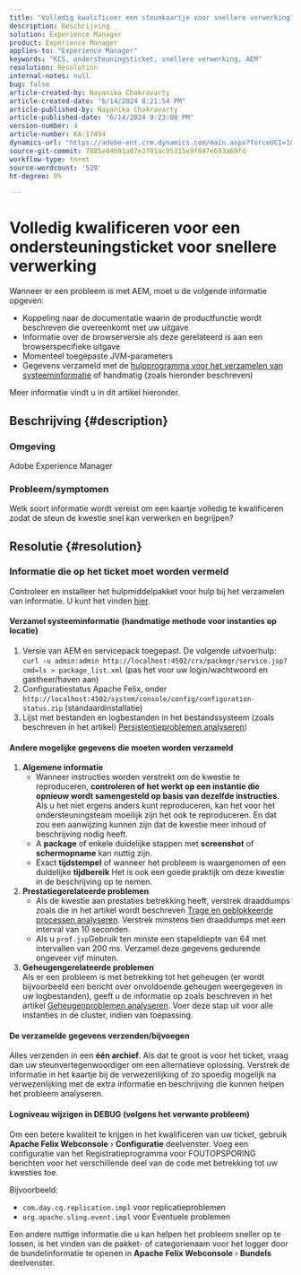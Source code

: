 ```yaml
---
title: "Volledig kwalificeer een steunkaartje voor snellere verwerking"
description: Beschrijving
solution: Experience Manager
product: Experience Manager
applies-to: "Experience Manager"
keywords: "KCS, ondersteuningsticket, snellere verwerking, AEM"
resolution: Resolution
internal-notes: null
bug: false
article-created-by: Nayanika Chakravarty
article-created-date: "6/14/2024 8:21:54 PM"
article-published-by: Nayanika Chakravarty
article-published-date: "6/14/2024 9:23:08 PM"
version-number: 4
article-number: KA-17494
dynamics-url: "https://adobe-ent.crm.dynamics.com/main.aspx?forceUCI=1&pagetype=entityrecord&etn=knowledgearticle&id=e0841aba-8b2a-ef11-840b-6045bd006704"
source-git-commit: 7885e04b91a07e2701ac95315e9f847e693a69fd
workflow-type: tm+mt
source-wordcount: '529'
ht-degree: 0%

---
```


# Volledig kwalificeren voor een ondersteuningsticket voor snellere verwerking


Wanneer er een probleem is met AEM, moet u de volgende informatie opgeven:

- Koppeling naar de documentatie waarin de productfunctie wordt beschreven die overeenkomt met uw uitgave
- Informatie over de browserversie als deze gerelateerd is aan een browserspecifieke uitgave
- Momenteel toegepaste JVM-parameters
- Gegevens verzameld met de [hulpprogramma voor het verzamelen van systeeminformatie](https://helpx.adobe.com/experience-manager/kb/support-info-collector.html) of handmatig (zoals hieronder beschreven)


Meer informatie vindt u in dit artikel hieronder.

## Beschrijving {#description}


### <b>Omgeving</b>

Adobe Experience Manager

### <b>Probleem/symptomen</b>

Welk soort informatie wordt vereist om een kaartje volledig te kwalificeren zodat de steun de kwestie snel kan verwerken en begrijpen?




## Resolutie {#resolution}


### <b>Informatie die op het ticket moet worden vermeld</b>

Controleer en installeer het hulpmiddelpakket voor hulp bij het verzamelen van informatie. U kunt het vinden [hier](https://helpx.adobe.com/experience-manager/kb/index/tools.html).

#### <b>Verzamel systeeminformatie (handmatige methode voor instanties op locatie)</b>

1. Versie van AEM en servicepack toegepast. De volgende uitvoerhulp: `curl -u admin:admin http://localhost:4502/crx/packmgr/service.jsp?cmd=ls > package_list.xml` (pas het voor uw login/wachtwoord en gastheer/haven aan)
2. Configuratiestatus Apache Felix, onder `http://localhost:4502/system/console/config/configuration-status.zip` (standaardinstallatie)
3. Lijst met bestanden en logbestanden in het bestandssysteem (zoals beschreven in het artikel) [Persistentieproblemen analyseren](https://helpx.adobe.com/experience-manager/kb/AnalyzePersistenceProblems.html))


#### <b>Andere mogelijke gegevens die moeten worden verzameld</b>

1. <b>Algemene informatie</b>
   - Wanneer instructies worden verstrekt om de kwestie te reproduceren, <b>controleren of het werkt op een instantie die opnieuw wordt samengesteld op basis van dezelfde instructies</b>. Als u het niet ergens anders kunt reproduceren, kan het voor het ondersteuningsteam moeilijk zijn het ook te reproduceren. En dat zou een aanwijzing kunnen zijn dat de kwestie meer inhoud of beschrijving nodig heeft.
   - A <b>package</b> of enkele duidelijke stappen met <b>screenshot</b> of <b>schermopname</b> kan nuttig zijn.
   - Exact <b>tijdstempel</b> of wanneer het probleem is waargenomen of een duidelijke <b>tijdbereik</b> Het is ook een goede praktijk om deze kwestie in de beschrijving op te nemen.
2. <b>Prestatiegerelateerde problemen</b>
   - Als de kwestie aan prestaties betrekking heeft, verstrek draaddumps zoals die in het artikel wordt beschreven [Trage en geblokkeerde processen analyseren](https://helpx.adobe.com/experience-manager/kb/AnalyzeSlowAndBlockedProcesses.html). Verstrek minstens tien draaddumps met een interval van 10 seconden.
   - Als u `prof.jsp`Gebruik ten minste een stapeldiepte van 64 met intervallen van 200 ms. Verzamel deze gegevens gedurende ongeveer vijf minuten.
3. <b>Geheugengerelateerde problemen</b>\
   Als er een probleem is met betrekking tot het geheugen (er wordt bijvoorbeeld een bericht over onvoldoende geheugen weergegeven in uw logbestanden), geeft u de informatie op zoals beschreven in het artikel [Geheugenproblemen analyseren](https://experienceleague.adobe.com/docs/experience-cloud-kcs/kbarticles/KA-17482.html?lang=en). Voer deze stap uit voor alle instanties in de cluster, indien van toepassing.


#### <b>De verzamelde gegevens verzenden/bijvoegen</b>

Alles verzenden in een <b>één archief</b>. Als dat te groot is voor het ticket, vraag dan uw steunvertegenwoordiger om een alternatieve oplossing. Verstrek de informatie in het kaartje bij de verwezenlijking of zo spoedig mogelijk na verwezenlijking met de extra informatie en beschrijving die kunnen helpen het probleem analyseren.

#### <b>Logniveau wijzigen in DEBUG (volgens het verwante probleem)</b>

Om een betere kwaliteit te krijgen in het kwalificeren van uw ticket, gebruik <b>Apache Felix Webconsole</b> › <b>Configuratie</b> deelvenster. Voeg een configuratie van het Registratieprogramma voor FOUTOPSPORING berichten voor het verschillende deel van de code met betrekking tot uw kwesties toe.

Bijvoorbeeld:

- `com.day.cq.replication.impl` voor replicatieproblemen
- `org.apache.sling.event.impl` voor Eventuele problemen




Een andere nuttige informatie die u kan helpen het probleem sneller op te lossen, is het vinden van de pakket- of categorienaam voor het logger door de bundelinformatie te openen in <b>Apache Felix Webconsole</b> › <b>Bundels </b>deelvenster.
